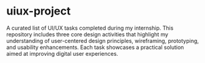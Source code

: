 # uiux-project
A curated list of UI/UX tasks completed during my internship. This repository includes three core design activities that highlight my understanding of user-centered design principles, wireframing, prototyping, and usability enhancements. Each task showcases a practical solution aimed at improving digital user experiences.
